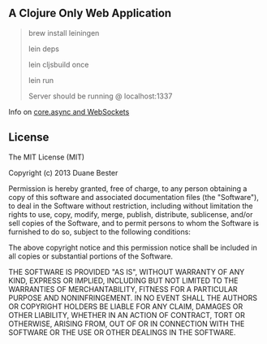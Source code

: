 ## A Clojure Only Web Application

> brew install leiningen
> 
> lein deps
>
> lein cljsbuild once
>
> lein run
>
> Server should be running @ localhost:1337

Info on [core.async and WebSockets](https://duanebester.telegr.am/blog_posts/clojurescript_core_async)


## License

The MIT License (MIT)

Copyright (c) 2013 Duane Bester

Permission is hereby granted, free of charge, to any person obtaining a copy
of this software and associated documentation files (the "Software"), to deal
in the Software without restriction, including without limitation the rights
to use, copy, modify, merge, publish, distribute, sublicense, and/or sell
copies of the Software, and to permit persons to whom the Software is
furnished to do so, subject to the following conditions:

The above copyright notice and this permission notice shall be included in
all copies or substantial portions of the Software.

THE SOFTWARE IS PROVIDED "AS IS", WITHOUT WARRANTY OF ANY KIND, EXPRESS OR
IMPLIED, INCLUDING BUT NOT LIMITED TO THE WARRANTIES OF MERCHANTABILITY,
FITNESS FOR A PARTICULAR PURPOSE AND NONINFRINGEMENT. IN NO EVENT SHALL THE
AUTHORS OR COPYRIGHT HOLDERS BE LIABLE FOR ANY CLAIM, DAMAGES OR OTHER
LIABILITY, WHETHER IN AN ACTION OF CONTRACT, TORT OR OTHERWISE, ARISING FROM,
OUT OF OR IN CONNECTION WITH THE SOFTWARE OR THE USE OR OTHER DEALINGS IN
THE SOFTWARE.
